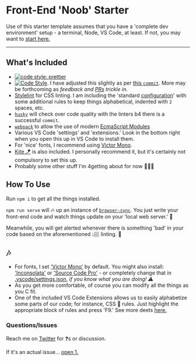 # Front-End 'Noob' Starter

Use of this starter template assumes that you have a 'complete dev environment' setup - a terminal, Node, VS Code, at least. If not, you may want to [start here.](https://www.notion.so/codefinity/Setting-up-a-Local-Dev-Environment-for-JS-02a4e9f4a30043d3a8e7d109be3448f4)

---

## What's Included

- [![code style: prettier](https://img.shields.io/badge/code_style-prettier-ff69b4.svg?style=flat-square)](https://github.com/prettier/prettier)
- [![Code Style](https://badgen.net/badge/code%20style/airbnb/ff5a5f?icon=airbnb)](https://github.com/airbnb/javascript). I have adjusted this slightly as per [this `commit`](https://github.com/manavm1990/node-starter/commit/ff1ed419d3ed411683b404b1cc6e221c859b0d33). More may be forthcoming as _feedback and [PRs](https://github.com/swic-cis-177/mt-project-studentloganbutler/pulls) trickle in._
- [Stylelint](https://stylelint.io/) for CSS linting. I am including the 'standard [configuration](https://stylelint.io/user-guide/configure)' with some additional rules to keep things alphabetical, indented with `2` spaces, etc.
- [`husky`](https://www.npmjs.com/package/husky) will check over code quality with the linters b4 there is a successful `commit`.
- [`webpack`](https://www.npmjs.com/package/webpack) to allow the use of modern [EcmaScript Modules](https://hacks.mozilla.org/2018/03/es-modules-a-cartoon-deep-dive/)
- Various VS Code 'settings' and 'extensions.' Look in the bottom right when you open this up in VS Code to install them.
- For 'nice' fonts, I recommend using [Victor Mono](https://rubjo.github.io/victor-mono/).
- [Kite 🪁](https://www.kite.com/javascript/) is also included. I personally recommend it, but it's certainly not compulsory to set this up.
- Probably some other stuff I'm 4getting about for now 🤷🏽‍♂️

## How To Use

Run `npm i` to get all the things installed.

`npm run serve` will 🔥 up an instance of [`browser-sync`](https://browsersync.io/). You just write your front-end code and watch things update on your 'local web server.' 🦄

Meanwhile, you will get alerted whenever there is something 'bad' in your code based on the aforementioned 👆🏽 linting. 🦄

## 🎶

- For fonts, I set ['Victor Mono'](https://rubjo.github.io/victor-mono/) by default. You might also install: ['Inconsolata'](https://fonts.google.com/specimen/Inconsolata) or ['Source Code Pro'](https://fonts.google.com/specimen/Source+Code+Pro) - or completely change that in [.vscode/settings.json](/.vscode/settings.json), _if you know what you are doing! ⚠️_
- As you get more comfortable, of course you can modify all the things as you C fit.
- One of the included VS Code Extensions allows us to easily alphabetize some parts of our code; for instance, CSS 💄 rules. Just highlight the appropriate block of rules and press 'F9.' See more deets [here.](https://marketplace.visualstudio.com/items?itemName=Tyriar.sort-lines)

### Questions/Issues

Reach me on [Twitter](https://twitter.com/GoCodeFinity) for ❓s or discussion.

If it's an actual issue... [open 1.](https://github.com/manavm1990/node-starter/issues)
